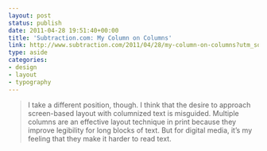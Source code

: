 ```yaml
---
layout: post
status: publish
date: 2011-04-28 19:51:40+00:00
title: 'Subtraction.com: My Column on Columns'
link: http://www.subtraction.com/2011/04/28/my-column-on-columns?utm_source=feedburner&utm_medium=feed&utm_campaign=Feed%3A+subtraction+Subtraction
type: aside
categories:
- design
- layout
- typography
---
```


> I take a different position, though. I think that the desire to approach screen-based layout with columnized text is misguided. Multiple columns are an effective layout technique in print because they improve legibility for long blocks of text. But for digital media, it’s my feeling that they make it harder to read text.
